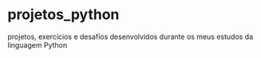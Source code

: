 # projetos_python
 projetos, exercícios e desafios desenvolvidos durante os meus estudos da linguagem Python
